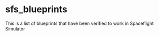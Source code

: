 # sfs_blueprints
This is a list of blueprints that have been verified to work in Spaceflight Simulator
